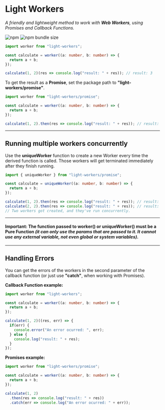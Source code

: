 # Light Workers

*A friendly and lightweight method to work with **Web Workers**, using Promises and Callback Functions.*

![npm](https://img.shields.io/npm/dt/light-workers.svg)
![npm bundle size](https://img.shields.io/bundlephobia/min/light-workers)

```ts
import worker from "light-workers";

const calculate = worker((a: number, b: number) => {
  return a + b;
});

calculate(1, 2)(res => console.log("result: " + res)); // result: 3
```
To get the result as a **Promise**, set the package path to **"light-workers/promise"**.

```ts
import worker from "light-workers/promise";

const calculate = worker((a: number, b: number) => {
  return a + b;
});

calculate(1, 2).then(res => console.log("result: " + res)); // result: 3
```
---
## **Running multiple workers concurrently**
Use the **uniqueWorker** function to create a new Worker every time the derived function is called. Those workers will get terminated immediately after they finish running.
```ts
import { uniqueWorker } from "light-workers/promise";

const calculate = uniqueWorker((a: number, b: number) => {
  return a + b;
});

calculate(1, 2).then(res => console.log("result: " + res)); // result: 3
calculate(2, 2).then(res => console.log("result: " + res)); // result: 4
// Two workers got created, and they've run concurrently.
```
---
#### **Important**: The function passed to **worker()** or **uniqueWorker()** must be a **Pure Function** *(it can only use the params that are passed to it. It cannot use any external variable, not even global or system variables)*.
---
## **Handling Errors**
You can get the errors of the workers in the second parameter of the callback function (or just use **"catch"**, when working with Promises).

**Callback Function example:**
```ts
import worker from "light-workers";

const calculate = worker((a: number, b: number) => {
  return a + b;
});

calculate(1, 2)((res, err) => {
  if(err) {
    console.error("An error ocurred: ", err);
  } else {
    console.log("result: " + res);
  }
});
```
**Promises example:**
```ts
import worker from "light-workers/promise";

const calculate = worker((a: number, b: number) => {
  return a + b;
});

calculate(1, 2)
  .then(res => console.log("result: " + res))
  .catch(err => console.log("An error ocurred: " + err));
```